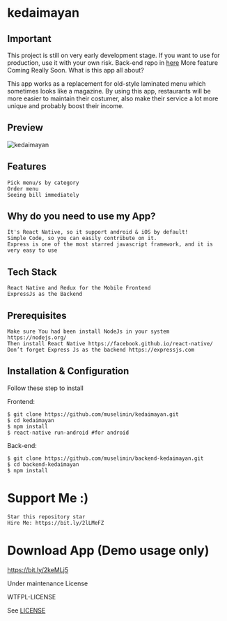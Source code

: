 # kedaimayan
## Important

This project is still on very early development stage. If you want to use for production, use it with your own risk. Back-end repo in [here](https://github.com/muselimin/backend-kedaimayan)
More feature Coming Really Soon.
What is this app all about?

This app works as a replacement for old-style laminated menu which sometimes looks like a magazine. By using this app, restaurants will be more easier to maintain their costumer, also make their service a lot more unique and probably boost their income.

## Preview
![kedaimayan](preview-kedaimayan.gif)


## Features

    Pick menu/s by category
    Order menu
    Seeing bill immediately

## Why do you need to use my App?

    It's React Native, so it support android & iOS by default!
    Simple Code, so you can easily contribute on it.
    Express is one of the most starred javascript framework, and it is very easy to use

## Tech Stack

    React Native and Redux for the Mobile Frontend
    ExpressJs as the Backend

## Prerequisites

    Make sure You had been install NodeJs in your system https://nodejs.org/
    Then install React Native https://facebook.github.io/react-native/
    Don’t forget Express Js as the backend https://expressjs.com

## Installation & Configuration

Follow these step to install

Frontend:

    $ git clone https://github.com/muselimin/kedaimayan.git
    $ cd kedaimayan
    $ npm install
    $ react-native run-android #for android

Back-end:

    $ git clone https://github.com/muselimin/backend-kedaimayan.git
    $ cd backend-kedaimayan
    $ npm install

# Support Me :)

    Star this repository star
    Hire Me: https://bit.ly/2lLMeFZ

# Download App (Demo usage only)

https://bit.ly/2keMLj5

Under maintenance
License

WTFPL-LICENSE

See [LICENSE](http://www.wtfpl.net/txt/copying/)

